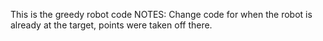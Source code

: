 This is the greedy robot code
NOTES:
Change code for when the robot is already at the target, points were taken off there. 
